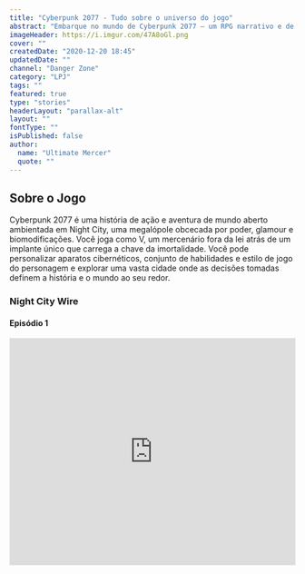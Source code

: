 ```yaml
---
title: "Cyberpunk 2077 - Tudo sobre o universo do jogo"
abstract: "Embarque no mundo de Cyberpunk 2077 — um RPG narrativo e de mundo aberto em um futuro sombrio idealizado pela CD PROJEKT RED, criadores da série de jogos The Witcher."
imageHeader: https://i.imgur.com/47A8oGl.png
cover: ""
createdDate: "2020-12-20 18:45"
updatedDate: ""
channel: "Danger Zone"
category: "LPJ"
tags: ""
featured: true
type: "stories"
headerLayout: "parallax-alt"
layout: ""
fontType: ""
isPublished: false
author:
  name: "Ultimate Mercer"
  quote: ""
---
```


## **Sobre o Jogo**

Cyberpunk 2077 é uma história de ação e aventura de mundo aberto ambientada em Night City, uma megalópole obcecada por poder, glamour e biomodificações. Você joga como V, um mercenário fora da lei atrás de um implante único que carrega a chave da imortalidade. Você pode personalizar aparatos cibernéticos, conjunto de habilidades e estilo de jogo do personagem e explorar uma vasta cidade onde as decisões tomadas definem a história e o mundo ao seu redor.

### Night City Wire

#### Episódio 1

<iframe width="100%" height="400"
frameborder="0" src="https://www.youtube.com/embed/ToWfeUEAeeQ"  allow="accelerometer; autoplay; clipboard-write; encrypted-media; gyroscope; picture-in-picture" allowfullscreen></iframe>

